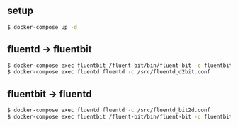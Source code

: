 ## setup

```sh
$ docker-compose up -d
```

## fluentd -> fluentbit

```sh
$ docker-compose exec fluentbit /fluent-bit/bin/fluent-bit -c fluentbit_d2bit.conf
$ docker-compose exec fluentd fluentd -c /src/fluentd_d2bit.conf
```

## fluentbit -> fluentd

```sh
$ docker-compose exec fluentd fluentd -c /src/fluentd_bit2d.conf
$ docker-compose exec fluentbit /fluent-bit/bin/fluent-bit -c fluentbit_bit2d.conf
```

